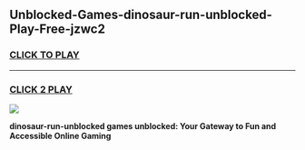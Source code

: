 
## Unblocked-Games-dinosaur-run-unblocked-Play-Free-jzwc2
<h3>
<a href="https://premium76.site?title=dinosaur-run-unblocked&ref=10A">CLICK TO PLAY</a></h3>
<hr>

<h3>
<a href="https://premium76.site?title=dinosaur-run-unblocked&ref=10A">CLICK 2 PLAY</a>
  
</h3>

<a href="https://premium76.site?title=dinosaur-run-unblocked&ref=10A"><img src="https://clearcache.store/games.png"></a>


**dinosaur-run-unblocked games unblocked: Your Gateway to Fun and Accessible Online Gaming**
